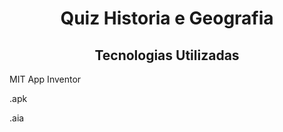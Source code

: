 <center><b><h1>Quiz Historia e Geografia</b></h1></b></center>

<center><h2>Tecnologias Utilizadas</h2></center>
<p>MIT App Inventor</p>
<p>.apk</p>
<p>.aia</p>
